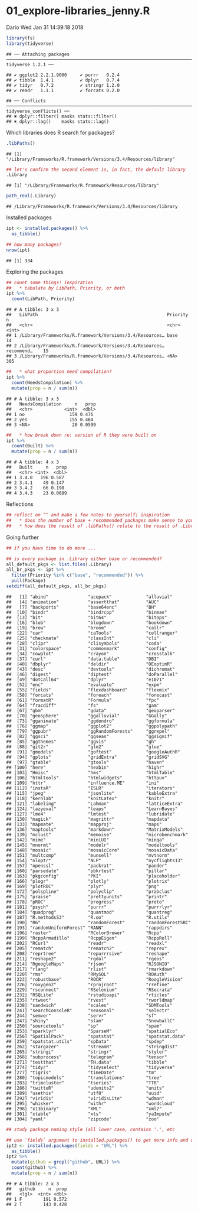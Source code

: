 01\_explore-libraries\_jenny.R
================
Dario
Wed Jan 31 14:39:18 2018

``` r
library(fs)
library(tidyverse)
```

    ## ── Attaching packages ─────────────────────────────────────────────────────────────────────────────────────── tidyverse 1.2.1 ──

    ## ✔ ggplot2 2.2.1.9000     ✔ purrr   0.2.4     
    ## ✔ tibble  1.4.1          ✔ dplyr   0.7.4     
    ## ✔ tidyr   0.7.2          ✔ stringr 1.2.0     
    ## ✔ readr   1.1.1          ✔ forcats 0.2.0

    ## ── Conflicts ────────────────────────────────────────────────────────────────────────────────────────── tidyverse_conflicts() ──
    ## ✖ dplyr::filter() masks stats::filter()
    ## ✖ dplyr::lag()    masks stats::lag()

Which libraries does R search for packages?

``` r
.libPaths()
```

    ## [1] "/Library/Frameworks/R.framework/Versions/3.4/Resources/library"

``` r
## let's confirm the second element is, in fact, the default library
.Library
```

    ## [1] "/Library/Frameworks/R.framework/Resources/library"

``` r
path_real(.Library)
```

    ## /Library/Frameworks/R.framework/Versions/3.4/Resources/library

Installed packages

``` r
ipt <- installed.packages() %>%
  as_tibble()

## how many packages?
nrow(ipt)
```

    ## [1] 334

Exploring the packages

``` r
## count some things! inspiration
##   * tabulate by LibPath, Priority, or both
ipt %>%
  count(LibPath, Priority)
```

    ## # A tibble: 3 x 3
    ##   LibPath                                                 Priority       n
    ##   <chr>                                                   <chr>      <int>
    ## 1 /Library/Frameworks/R.framework/Versions/3.4/Resources… base          14
    ## 2 /Library/Frameworks/R.framework/Versions/3.4/Resources… recommend…    15
    ## 3 /Library/Frameworks/R.framework/Versions/3.4/Resources… <NA>         305

``` r
##   * what proportion need compilation?
ipt %>%
  count(NeedsCompilation) %>%
  mutate(prop = n / sum(n))
```

    ## # A tibble: 3 x 3
    ##   NeedsCompilation     n   prop
    ##   <chr>            <int>  <dbl>
    ## 1 no                 159 0.476 
    ## 2 yes                155 0.464 
    ## 3 <NA>                20 0.0599

``` r
##   * how break down re: version of R they were built on
ipt %>%
  count(Built) %>%
  mutate(prop = n / sum(n))
```

    ## # A tibble: 4 x 3
    ##   Built     n   prop
    ##   <chr> <int>  <dbl>
    ## 1 3.4.0   196 0.587 
    ## 2 3.4.1    49 0.147 
    ## 3 3.4.2    66 0.198 
    ## 4 3.4.3    23 0.0689

Reflections

``` r
## reflect on ^^ and make a few notes to yourself; inspiration
##   * does the number of base + recommended packages make sense to you?
##   * how does the result of .libPaths() relate to the result of .Library?
```

Going further

``` r
## if you have time to do more ...

## is every package in .Library either base or recommended?
all_default_pkgs <- list.files(.Library)
all_br_pkgs <- ipt %>%
  filter(Priority %in% c("base", "recommended")) %>%
  pull(Package)
setdiff(all_default_pkgs, all_br_pkgs)
```

    ##   [1] "abind"               "acepack"             "alluvial"           
    ##   [4] "animation"           "assertthat"          "AUC"                
    ##   [7] "backports"           "base64enc"           "BH"                 
    ##  [10] "bindr"               "bindrcpp"            "binman"             
    ##  [13] "bit"                 "bit64"               "bitops"             
    ##  [16] "blob"                "blogdown"            "bookdown"           
    ##  [19] "brew"                "broom"               "callr"              
    ##  [22] "car"                 "caTools"             "cellranger"         
    ##  [25] "checkmate"           "classInt"            "cli"                
    ##  [28] "clipr"               "clisymbols"          "coda"               
    ##  [31] "colorspace"          "commonmark"          "config"             
    ##  [34] "cowplot"             "crayon"              "crosstalk"          
    ##  [37] "curl"                "data.table"          "DBI"                
    ##  [40] "dbplyr"              "deldir"              "DEoptimR"           
    ##  [43] "desc"                "devtools"            "dichromat"          
    ##  [46] "digest"              "diptest"             "doParallel"         
    ##  [49] "dotCall64"           "dplyr"               "e1071"              
    ##  [52] "enc"                 "evaluate"            "expm"               
    ##  [55] "fields"              "flexdashboard"       "flexmix"            
    ##  [58] "forcats"             "foreach"             "forecast"           
    ##  [61] "formatR"             "Formula"             "fpc"                
    ##  [64] "fracdiff"            "fs"                  "gam"                
    ##  [67] "gbm"                 "gdata"               "geoparser"          
    ##  [70] "geosphere"           "ggalluvial"          "GGally"             
    ##  [73] "gganimate"           "ggdendro"            "ggformula"          
    ##  [76] "ggmap"               "ggplot2"             "ggpolypath"         
    ##  [79] "ggpubr"              "ggRandomForests"     "ggrepel"            
    ##  [82] "ggsci"               "ggseas"              "ggsignif"           
    ##  [85] "ggthemes"            "ggvis"               "gh"                 
    ##  [88] "git2r"               "glm2"                "glue"               
    ##  [91] "gmodels"             "goftest"             "googleAuthR"        
    ##  [94] "gplots"              "gridExtra"           "gridSVG"            
    ##  [97] "gtable"              "gtools"              "haven"              
    ## [100] "here"                "hexbin"              "highr"              
    ## [103] "Hmisc"               "hms"                 "htmlTable"          
    ## [106] "htmltools"           "htmlwidgets"         "httpuv"             
    ## [109] "httr"                "influence.ME"        "ini"                
    ## [112] "instaR"              "ISLR"                "iterators"          
    ## [115] "jpeg"                "jsonlite"            "kableExtra"         
    ## [118] "kernlab"             "knitLatex"           "knitr"              
    ## [121] "labeling"            "Lahman"              "latticeExtra"       
    ## [124] "lazyeval"            "leaps"               "LearnBayes"         
    ## [127] "lme4"                "lmtest"              "lubridate"          
    ## [130] "magick"              "magrittr"            "mapdata"            
    ## [133] "mapmate"             "mapproj"             "maps"               
    ## [136] "maptools"            "markdown"            "MatrixModels"       
    ## [139] "mclust"              "memoise"             "microbenchmark"     
    ## [142] "mime"                "miniUI"              "minqa"              
    ## [145] "mnormt"              "modelr"              "modeltools"         
    ## [148] "mosaic"              "mosaicCore"          "mosaicData"         
    ## [151] "multcomp"            "munsell"             "mvtnorm"            
    ## [154] "nloptr"              "NLP"                 "nycflights13"       
    ## [157] "openssl"             "packrat"             "pander"             
    ## [160] "parsedate"           "pbkrtest"            "pillar"             
    ## [163] "pkgconfig"           "PKI"                 "placeholder"        
    ## [166] "plogr"               "plotly"              "plotrix"            
    ## [169] "plotROC"             "plyr"                "png"                
    ## [172] "polspline"           "polyclip"            "prabclus"           
    ## [175] "praise"              "prettyunits"         "printr"             
    ## [178] "pROC"                "progress"            "proto"              
    ## [181] "psych"               "purrr"               "purrrlyr"           
    ## [184] "quadprog"            "quantmod"            "quantreg"           
    ## [187] "R.methodsS3"         "R.oo"                "R.utils"            
    ## [190] "R6"                  "randomForest"        "randomForestSRC"    
    ## [193] "randomUniformForest" "RANN"                "rappdirs"           
    ## [196] "raster"              "RColorBrewer"        "Rcpp"               
    ## [199] "RcppArmadillo"       "RcppEigen"           "RcppRoll"           
    ## [202] "RCurl"               "readr"               "readxl"             
    ## [205] "rematch"             "rematch2"            "reprex"             
    ## [208] "reprtree"            "repurrrsive"         "reshape"            
    ## [211] "reshape2"            "rgdal"               "rgeos"              
    ## [214] "RgoogleMaps"         "rjson"               "RJSONIO"            
    ## [217] "rlang"               "rlist"               "rmarkdown"          
    ## [220] "rms"                 "RMySQL"              "ROAuth"             
    ## [223] "robustbase"          "ROCR"                "RoogleVision"       
    ## [226] "roxygen2"            "rprojroot"           "rrefine"            
    ## [229] "rsconnect"           "RSelenium"           "RSocrata"           
    ## [232] "RSQLite"             "rstudioapi"          "rticles"            
    ## [235] "rtweet"              "rvest"               "rworldmap"          
    ## [238] "sandwich"            "scales"              "SDMTools"           
    ## [241] "searchConsoleR"      "seasonal"            "selectr"            
    ## [244] "semver"              "servr"               "sf"                 
    ## [247] "shiny"               "slam"                "SnowballC"          
    ## [250] "sourcetools"         "sp"                  "spam"               
    ## [253] "sparklyr"            "SparseM"             "spatialEco"         
    ## [256] "SpatialPack"         "spatstat"            "spatstat.data"      
    ## [259] "spatstat.utils"      "spData"              "spdep"              
    ## [262] "stargazer"           "streamR"             "stringdist"         
    ## [265] "stringi"             "stringr"             "styler"             
    ## [268] "subprocess"          "telegram"            "tensor"             
    ## [271] "testthat"            "TH.data"             "tibble"             
    ## [274] "tidyr"               "tidyselect"          "tidyverse"          
    ## [277] "tigris"              "timeDate"            "tm"                 
    ## [280] "topicmodels"         "translations"        "tree"               
    ## [283] "trimcluster"         "tseries"             "TTR"                
    ## [286] "twitteR"             "udunits2"            "units"              
    ## [289] "usethis"             "utf8"                "uuid"               
    ## [292] "viridis"             "viridisLite"         "wdman"              
    ## [295] "whisker"             "withr"               "wordcloud"          
    ## [298] "x13binary"           "XML"                 "xml2"               
    ## [301] "xtable"              "xts"                 "yaImpute"           
    ## [304] "yaml"                "zipcode"             "zoo"

``` r
## study package naming style (all lower case, contains '.', etc

## use `fields` argument to installed.packages() to get more info and use it!
ipt2 <- installed.packages(fields = "URL") %>%
  as_tibble()
ipt2 %>%
  mutate(github = grepl("github", URL)) %>%
  count(github) %>%
  mutate(prop = n / sum(n))
```

    ## # A tibble: 2 x 3
    ##   github     n  prop
    ##   <lgl>  <int> <dbl>
    ## 1 F        191 0.572
    ## 2 T        143 0.428
